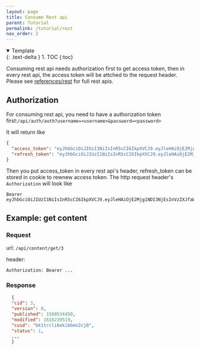 ```yaml
---
layout: page
title: Consume Rest api
parent: Tutorial
permalink: /tutorial/rest
nav_order: 2
---
```



<details open markdown="block">
  <summary>
    Template
  </summary>
  {: .text-delta }
1. TOC
{:toc}
</details>

Consuming rest api needs authorization first to get access token, then in every rest api, the access token will be attched to the request header. Please see [references/rest](../references/rest) for full rest apis.

## Authorization
For consuming rest api, you need to have a authorization token first:``/api/auth/auth?username=<username>&password=<password>``

It will return like

```json
{
  "access_token": "eyJhbGciOiJIUzI1NiIsInR5cCI6IkpXVCJ9.eyJleHAiOjE2Mjg1NDI3NjEsInVzZXJfaWQiOjEsInVzZXJfbmFtZSI6IkFkbWluaXN0cmF0b3IgQWRtaW4ifQ.6bTKFlf2E0I7hrSZ2sPqsTXurNwygKV3qmVHWdZd6Q0",
  "refresh_token": "eyJhbGciOiJIUzI1NiIsInR5cCI6IkpXVCJ9.eyJleHAiOjE2Mjg1NTA1NjEsImd1aWQiOiJhMzA5NmVhNC0zZDhkLTQ1OTAtOGNlYS02MTY5YTgxYjBjYTIiLCJ1c2VyX2lkIjoxfQ.v23l_Ofi6-SRxa4agS7kRoOrhAxCpWk90NoOIq-bcGs"
}
```

Then you put access_token in every rest api's header, refresh_token can be stored in cookie to rewnew access token. The http request header's ``Authorization`` will look like

```
Bearer eyJhbGciOiJIUzI1NiIsInR5cCI6IkpXVCJ9.eyJleHAiOjE2Mjg1NDI3NjEsInVzZXJfaWQiOjEsInVzZXJfbmFtZSI6IkFkbWluaXN0cmF0b3IgQWRtaW4ifQ.6bTKFlf2E0I7hrSZ2sPqsTXurNwygKV3qmVHWdZd6Q0
```


## Example: get content 

### Request
url: ``/api/content/get/3``

header: 
```
Authorization: Bearer ...
```

### Response
```json
  {
  "cid": 3,
  "version": 0,
  "published": 1560534450,
  "modified": 1616239519,
  "cuid": "bk1trcli6ekibbmo2cj0",
  "status": 1,
  ...
  }
```


